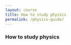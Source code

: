 ```yaml
---
layout: course
title: How to study physics
permalink: /physics-guide/
---
```


### How to study physics
